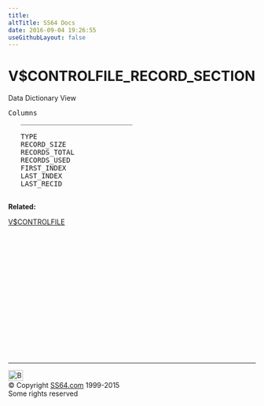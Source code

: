 ```yaml
---
title:
altTitle: SS64 Docs
date: 2016-09-04 19:26:55
useGithubLayout: false
---
```

<!-- #BeginLibraryItem "/Library/head_orav.lbi" --><!-- #EndLibraryItem --><h1>V$CONTROLFILE_RECORD_SECTION </h1>  
 <p> Data Dictionary View </p> 
 
<pre>Columns
   ___________________________
 
   TYPE
   RECORD_SIZE
   RECORDS_TOTAL
   RECORDS_USED
   FIRST_INDEX
   LAST_INDEX
   LAST_RECID

</pre>
<p><b>Related:</b></p>  
  <a href="V$CONTROLFILE.html">V$CONTROLFILE</a> <br><!-- #BeginLibraryItem "/Library/foot_orad.lbi" --><p>
<!-- oracle-footer -->
<ins class="adsbygoogle" style="display:inline-block;width:300px;height:250px" data-ad-client="ca-pub-6140977852749469" data-ad-slot="4275490898"></ins>
<script>
(adsbygoogle = window.adsbygoogle || []).push({});
</script></p>
<hr>
<div id="bl" class="footer"><a href="V$CONTROLFILE_RECORD_SECTION.html#"><img src="../images/top.png" width="30" height="22" alt="Back to the Top"></a></div>
<div id="br" class="footer, tagline">© Copyright <a href="../index.html">SS64.com</a> 1999-2015<br>
Some rights reserved</div>
<!-- #EndLibraryItem -->

